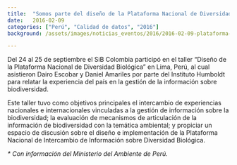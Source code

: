 ```yaml
---
title:  "Somos parte del diseño de la Plataforma Nacional de Diversidad Biológica de Perú"
date:   2016-02-09
categories: ["Perú", "Calidad de datos", "2016"]
background: /assets/images/noticias_eventos/2016/2016-02-09-plataforma-biodiversidad-peru-750x390.jpg

---
```


Del 24 al 25 de septiembre el SiB Colombia participó en el taller “Diseño de la Plataforma Nacional de Diversidad Biológica” en Lima, Perú, al cual asistieron Dairo Escobar y Daniel Amariles por parte del Instituto Humboldt para relatar la experiencia del país en la gestión de la información sobre biodiversidad.

Este taller tuvo como objetivos principales el intercambio de experiencias nacionales e internacionales vinculadas a la gestión de información sobre la biodiversidad; la evaluación de mecanismos de articulación de la información de biodiversidad con la temática ambiental; y propiciar un espacio de discusión sobre el diseño e implementación de la Plataforma Nacional de Intercambio de Información sobre Diversidad Biológica.

*\* Con información del Ministerio del Ambiente de Perú.*


